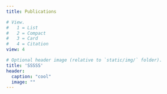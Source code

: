 ```yaml
---
title: Publications

# View.
#   1 = List
#   2 = Compact
#   3 = Card
#   4 = Citation
view: 4

# Optional header image (relative to `static/img/` folder).
title: 'SSSSS'
header:
  caption: "cool"
  image: ""
---
```


